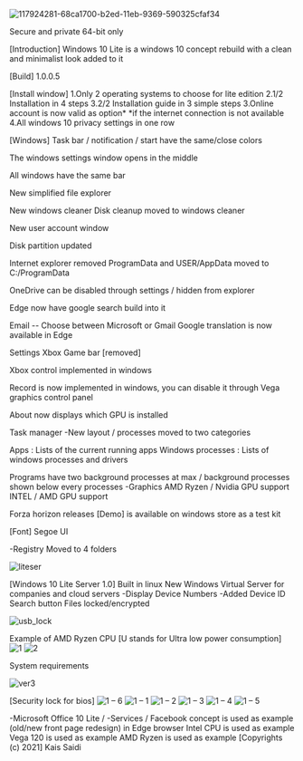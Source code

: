 ![117924281-68ca1700-b2ed-11eb-9369-590325cfaf34](https://user-images.githubusercontent.com/25367933/118209433-81a70980-b460-11eb-94d3-dd4eda748036.png)

Secure and private 64-bit only

[Introduction] Windows 10 Lite is a windows 10 concept rebuild with a clean and minimalist look added to it

[Build] 1.0.0.5

[Install window] 1.Only 2 operating systems to choose for lite edition 
2.1/2 Installation in 4 steps 
3.2/2 Installation guide in 3 simple steps 
3.Online account is now valid as option*
*if the internet connection is not available
4.All windows 10 privacy settings in one row

[Windows]
Task bar / notification / start have the same/close colors


The windows settings window opens in the middle

All windows have the same bar 

New simplified file explorer

New windows cleaner Disk cleanup moved to windows cleaner

New user account window

Disk partition updated

Internet explorer removed ProgramData and USER/AppData moved to C:/ProgramData

OneDrive can be disabled through settings / hidden from explorer

Edge now have google search build into it

Email -- Choose between Microsoft or Gmail Google translation is now available in Edge

Settings Xbox Game bar [removed] 

Xbox control implemented in windows

Record is now implemented in windows, you can disable it through Vega graphics control panel

About now displays which GPU is installed

Task manager -New layout / processes moved to two categories 

Apps : Lists of the current running apps Windows processes : Lists of windows processes and drivers

Programs have two background processes at max / background processes shown below every processes -Graphics AMD Ryzen / Nvidia GPU support INTEL / AMD GPU support

Forza horizon releases [Demo] is available on windows store as a test kit

[Font] Segoe UI

-Registry Moved to 4 folders

![liteser](https://user-images.githubusercontent.com/25367933/117982626-1b21ce80-b32e-11eb-86cb-ca1b7d528a01.PNG)

[Windows 10 Lite Server 1.0]
Built in linux
New Windows Virtual Server for companies and cloud servers -Display Device Numbers -Added Device ID Search button
Files locked/encrypted

![usb_lock](https://user-images.githubusercontent.com/25367933/118194918-1b12f300-b442-11eb-909a-19003bab2e62.PNG)

Example of AMD Ryzen CPU [U stands for Ultra low power consumption]
![1](https://user-images.githubusercontent.com/25367933/118317925-97fca600-b4f0-11eb-889b-d2d583629fb8.PNG)
![2](https://user-images.githubusercontent.com/25367933/118321200-3428ac00-b4f5-11eb-9815-6b36c4e4e680.PNG)

System requirements

![ver3](https://user-images.githubusercontent.com/25367933/118336459-a73c1d80-b509-11eb-8337-1352154b437a.PNG)


[Security lock for bios]
![1 – 6](https://user-images.githubusercontent.com/25367933/118268332-294e2700-b4b5-11eb-9c9e-fd2a7189da74.png)
![1 – 1](https://user-images.githubusercontent.com/25367933/118269332-8696a800-b4b6-11eb-8208-a6d4c7c0f927.png)
![1 – 2](https://user-images.githubusercontent.com/25367933/118265403-0b7ec300-b4b1-11eb-8ae2-92bad9295cca.png)
![1 – 3](https://user-images.githubusercontent.com/25367933/118265405-0caff000-b4b1-11eb-9e40-fa3baddff645.png)
![1 – 4](https://user-images.githubusercontent.com/25367933/118266127-1554f600-b4b2-11eb-8646-7d1ed6610810.png)
![1 – 5](https://user-images.githubusercontent.com/25367933/118269168-49cab100-b4b6-11eb-86f7-0f1ac6afda13.png)

-Microsoft Office 10 Lite /
-Services / Facebook concept is used as example (old/new front page redesign) in Edge browser Intel CPU is used as example Vega 120 is used as example AMD Ryzen is used as example [Copyrights (c) 2021] Kais Saidi
